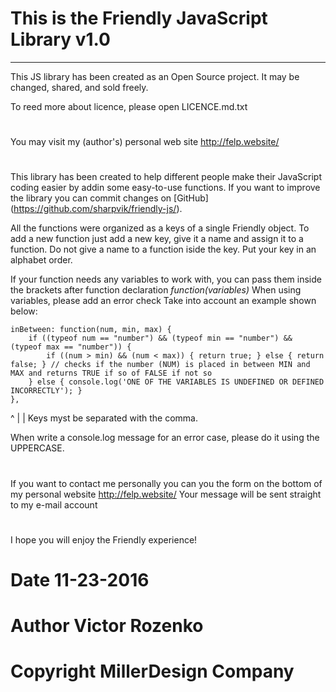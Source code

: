 # This is the Friendly JavaScript Library v1.0
----------------------------------------------

This JS library has been created as an Open Source project. It may be changed, shared, and sold freely.

To reed more about licence, please open LICENCE.md.txt
#
You may visit my (author's) personal web site http://felp.website/
#
This library has been created to help different people make their JavaScript coding easier by addin some easy-to-use functions. If you want to improve the library you can commit changes on [GitHub] (https://github.com/sharpvik/friendly-js/).

All the functions were organized as a keys of a single Friendly object. To add a new function just add a new key, give it a name and assign it to a function. Do not give a name to a function iside the key. Put your key in an alphabet order.

If your function needs any variables to work with, you can pass them inside the brackets after function declaration *function(variables)*
When using variables, please add an error check
Take into account an example shown below:
```
inBetween: function(num, min, max) {
    if ((typeof num == "number") && (typeof min == "number") && (typeof max == "number")) { 
        if ((num > min) && (num < max)) { return true; } else { return false; } // checks if the number (NUM) is placed in between MIN and MAX and returns TRUE if so of FALSE if not so
    } else { console.log('ONE OF THE VARIABLES IS UNDEFINED OR DEFINED INCORRECTLY'); }
},
```
 ^
 |
 |
Keys myst be separated with the comma.

When write a console.log message for an error case, please do it using the UPPERCASE.
#
If you want to contact me personally you can you the form on the bottom of my personal website http://felp.website/
Your message will be sent straight to my e-mail account
#
I hope you will enjoy the Friendly experience! 
#
# Date 11-23-2016
#
# Author Victor Rozenko
# Copyright MillerDesign Company